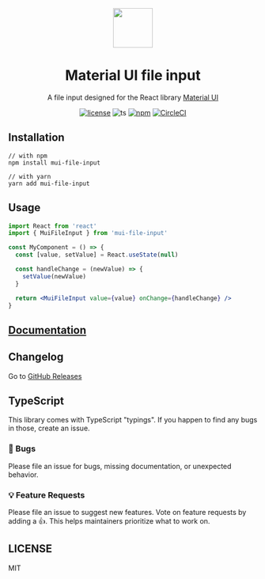 <div align="center">
  <img src="https://viclafouch.github.io/mui-file-input/img/logo.svg" width="80" />

<h1>Material UI file input</h1>
  <p>A file input designed for the React library <a href="https://material-ui.com/">Material UI</a></p>
</div>
</div>
<div align="center">

[![license](https://img.shields.io/badge/license-MIT-blue.svg)](https://github.com/viclafouch/mui-file-input/blob/main/LICENSE)
![ts](https://badgen.net/badge/Built%20With/TypeScript/blue)
[![npm](https://img.shields.io/npm/v/mui-file-input)](https://www.npmjs.com/package/mui-file-input)
[![CircleCI](https://circleci.com/gh/viclafouch/mui-file-input/tree/main.svg?style=svg)](https://circleci.com/gh/viclafouch/mui-file-input/tree/main)
</div>

## Installation

```
// with npm
npm install mui-file-input

// with yarn
yarn add mui-file-input
```

## Usage

```jsx
import React from 'react'
import { MuiFileInput } from 'mui-file-input'

const MyComponent = () => {
  const [value, setValue] = React.useState(null)

  const handleChange = (newValue) => {
    setValue(newValue)
  }

  return <MuiFileInput value={value} onChange={handleChange} />
}
```

## [Documentation](https://viclafouch.github.io/mui-file-input/)

## Changelog

Go to [GitHub Releases](https://github.com/viclafouch/mui-file-input/releases)

## TypeScript

This library comes with TypeScript "typings". If you happen to find any bugs in those, create an issue.

### 🐛 Bugs

Please file an issue for bugs, missing documentation, or unexpected behavior.

### 💡 Feature Requests

Please file an issue to suggest new features. Vote on feature requests by adding
a 👍. This helps maintainers prioritize what to work on.

## LICENSE

MIT
